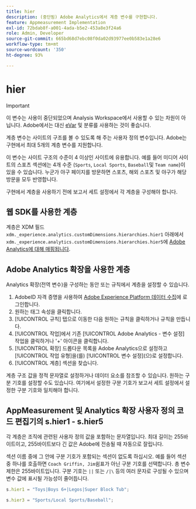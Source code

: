 ```yaml
---
title: hier
description: (중단됨) Adobe Analytics에서 계층 변수를 구현합니다.
feature: Appmeasurement Implementation
exl-id: 72bdab8f-a001-4ada-b5e2-453a8e3f24a6
role: Admin, Developer
source-git-commit: 665bd68d7ebc08f0da02d93977ee0b583e1a28e6
workflow-type: tm+mt
source-wordcount: '350'
ht-degree: 93%

---
```


# hier

>[!IMPORTANT]
>
>이 변수는 사용이 중단되었으며 Analysis Workspace에서 사용할 수 있는 차원이 아닙니다. Adobe에서는 대신 [eVar](evar.md) 및 분류를 사용하는 것이 좋습니다.

계층 변수는 사이트의 구조를 볼 수 있도록 해 주는 사용자 정의 변수입니다. Adobe는 구현에서 최대 5개의 계층 변수를 지원합니다.

이 변수는 사이트 구조의 수준이 4 이상인 사이트에 유용합니다. 예를 들어 미디어 사이트의 스포츠 섹션에는 4개 수준 (`Sports`, `Local Sports`, `Baseball`및 `Team name`)이 있을 수 있습니다. 누군가 야구 페이지를 방문하면 스포츠, 해외 스포츠 및 야구가 해당 방문을 모두 반영합니다.

구현에서 계층을 사용하기 전에 보고서 세트 설정에서 각 계층을 구성해야 합니다.

## 웹 SDK를 사용한 계층

계층은 XDM 필드 `xdm._experience.analytics.customDimensions.hierarchies.hier1` 아래에서 `xdm._experience.analytics.customDimensions.hierarchies.hier5`에 [Adobe Analytics에 대해 매핑됩니다](/help/implement/aep-edge/xdm-var-mapping.md).

## Adobe Analytics 확장을 사용한 계층

Analytics 확장(전역 변수)을 구성하는 동안 또는 규칙에서 계층을 설정할 수 있습니다.

1. AdobeID 자격 증명을 사용하여 [Adobe Experience Platform 데이터 수집](https://experience.adobe.com/data-collection)에 로그인합니다.
2. 원하는 태그 속성을 클릭합니다.
3. [!UICONTROL 규칙] 탭으로 이동한 다음 원하는 규칙을 클릭하거나 규칙을 만듭니다.
4. [!UICONTROL 작업]에서 기존 [!UICONTROL Adobe Analytics - 변수 설정] 작업을 클릭하거나 &#39;+&#39; 아이콘을 클릭합니다.
5. [!UICONTROL 확장] 드롭다운 목록을 Adobe Analytics으로 설정하고 [!UICONTROL 작업 유형]을(를) [!UICONTROL 변수 설정]&#x200B;(으)로 설정합니다.
6. [!UICONTROL 계층] 섹션을 찾습니다.

계층 구조 값을 정적 문자열로 설정하거나 데이터 요소를 참조할 수 있습니다. 원하는 구분 기호를 설정할 수도 있습니다. 여기에서 설정한 구분 기호가 보고서 세트 설정에서 설정한 구분 기호와 일치해야 합니다.

## AppMeasurement 및 Analytics 확장 사용자 정의 코드 편집기의 s.hier1 - s.hier5

각 계층은 조직에 관련된 사용자 정의 값을 포함하는 문자열입니다. 최대 길이는 255바이트이고, 255바이트보다 긴 값은 Adobe에 전송될 때 자동으로 잘립니다.

섹션 이름 중에 그 안에 구분 기호가 포함되는 섹션이 없도록 하십시오. 예를 들어 섹션 중 하나를 호출하면 `Coach Griffin, Jim`쉼표가 아닌 구분 기호를 선택합니다. 총 변수 제한은 255바이트입니다. 구분 기호는 `||` 또는 `/|\` 등의 여러 문자로 구성될 수 있으며 변수 값에 표시될 가능성이 줄어듭니다.

```js
s.hier1 = "Toys|Boys 6+|Legos|Super Block Tub";

s.hier3 = "Sports/Local Sports/Baseball";
```
